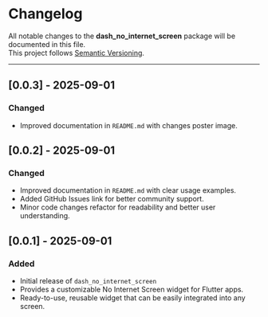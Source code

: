 # Changelog

All notable changes to the **dash_no_internet_screen** package will be documented in this file.  
This project follows [Semantic Versioning](https://semver.org/).

---
## [0.0.3] - 2025-09-01
### Changed
- Improved documentation in `README.md` with changes poster image.

## [0.0.2] - 2025-09-01
### Changed
- Improved documentation in `README.md` with clear usage examples.
- Added GitHub Issues link for better community support.
- Minor code changes refactor for readability and better user understanding.


## [0.0.1] - 2025-09-01
### Added
- Initial release of `dash_no_internet_screen`
- Provides a customizable No Internet Screen widget for Flutter apps.
- Ready-to-use, reusable widget that can be easily integrated into any screen.  